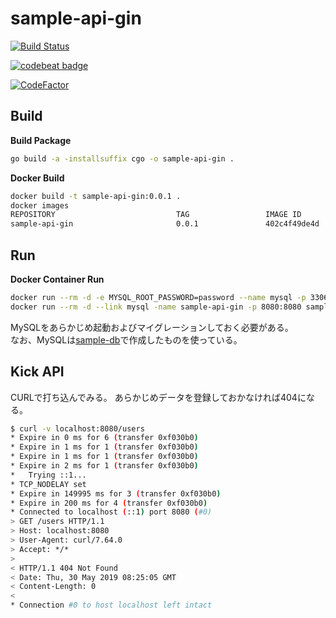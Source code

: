 # sample-api-gin

[![Build Status](https://travis-ci.org/temp-go-dev/sample-api-gin.svg?branch=master)](https://travis-ci.org/temp-go-dev/sample-api-gin)

[![codebeat badge](https://codebeat.co/badges/42b2d504-40ed-48ba-bb81-6316072bf29c)](https://codebeat.co/projects/github-com-temp-go-dev-sample-api-gin-master)

[![CodeFactor](https://www.codefactor.io/repository/github/temp-go-dev/sample-api-gin/badge)](https://www.codefactor.io/repository/github/temp-go-dev/sample-api-gin)

## Build

__Build Package__

```bash
go build -a -installsuffix cgo -o sample-api-gin .
```

__Docker Build__

```bash
docker build -t sample-api-gin:0.0.1 .
docker images
REPOSITORY                           TAG                 IMAGE ID            CREATED             SIZE
sample-api-gin                       0.0.1               402c4f49de4d        16 minutes ago      18.5MB
```

## Run

__Docker Container Run__

```bash
docker run --rm -d -e MYSQL_ROOT_PASSWORD=password --name mysql -p 3306:3306 sample-db_mysql
docker run --rm -d --link mysql -name sample-api-gin -p 8080:8080 sample-api-gin:0.0.1
```

MySQLをあらかじめ起動およびマイグレーションしておく必要がある。  
なお、MySQLは[sample-db](https://github.com/temp-go-dev/sample-db)で作成したものを使っている。

## Kick API

CURLで打ち込んでみる。
あらかじめデータを登録しておかなければ404になる。

```bash
$ curl -v localhost:8080/users
* Expire in 0 ms for 6 (transfer 0xf030b0)
* Expire in 1 ms for 1 (transfer 0xf030b0)
* Expire in 1 ms for 1 (transfer 0xf030b0)
* Expire in 2 ms for 1 (transfer 0xf030b0)
*   Trying ::1...
* TCP_NODELAY set
* Expire in 149995 ms for 3 (transfer 0xf030b0)
* Expire in 200 ms for 4 (transfer 0xf030b0)
* Connected to localhost (::1) port 8080 (#0)
> GET /users HTTP/1.1
> Host: localhost:8080
> User-Agent: curl/7.64.0
> Accept: */*
>
< HTTP/1.1 404 Not Found
< Date: Thu, 30 May 2019 08:25:05 GMT
< Content-Length: 0
<
* Connection #0 to host localhost left intact
```